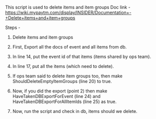 This script is used to delete items and item groups
Doc link - https://wiki.mypaytm.com/display/INSIDER/Documentation+-+Delete+items+and+item+groups

Steps -

1. Delete items and item groups

2. First, Export all the docs of event and all items from db.

3. In line 14, put the event id of that items (items shared by ops team).

4. In line 17, put all the items (which need to delete).

5. If ops team said to delete item groups too, then make ShouldDeleteEmptyItemGroups (line 20) to true.

6. Now, if you did the export (point 2) then make HaveTakenDBExportForEvent (line 24) and HaveTakenDBExportForAllItemIds (line 25) as true.

7. Now, run the script and check in db, items should we delete.
